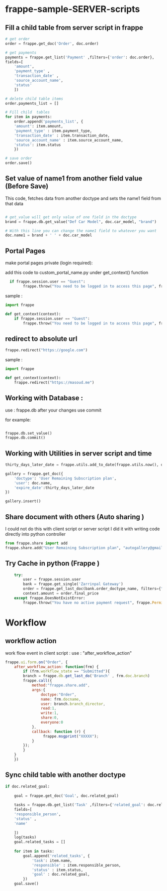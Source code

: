 # frappe-sample-SERVER-scripts

## Fill a child table from server script in frappe

```python
# get order
order = frappe.get_doc('Order', doc.order)

# get payments 
payments = frappe.get_list('Payment' ,filters={'order': doc.order},
fields=[
    'amount',
    'payment_type' ,
    'transaction_date' ,
    'source_account_name',
    'status'
    ])

# delete child table items 
order.payments_list = []

# Fill child  tables 
for item in payments:
    order.append('payments_list', {
    'amount': item.amount,
    'payment_type' : item.payment_type, 
    'transaction_date' : item.transaction_date,
    'source_account_name' : item.source_account_name,
    'status': item.status 
    })

# save order 
order.save()

``` 

## Set value of name1 from another field value (Before Save)

This code, fetches data from another doctype and sets the name1 field from that data
```python

# get_value will get only value of one field in the doctype 
brand = frappe.db.get_value("Def Car Model", doc.car_model, "brand")

# With this line you can change the name1 field to whatever you want
doc.name1 = brand + ' ' + doc.car_model

```

## Portal Pages
make portal pages private (login required):

add this code to custom_portal_name.py under get_context() function
```python
  if frappe.session.user == "Guest":
        frappe.throw("You need to be logged in to access this page", frappe.PermissionError)
```

sample : 
```python
import frappe

def get_context(context):
    if frappe.session.user == "Guest":
        frappe.throw("You need to be logged in to access this page", frappe.PermissionError)

```

## redirect to absolute url
```python
frappe.redirect("https://google.com")
```
sample : 
```python
import frappe

def get_context(context):
    frappe.redirect("https://masoud.me")
```

## Working with Database : 

use : frappe.db
after your changes use commit 

for example: 

```python

frappe.db.set_value()
frappe.db.commit()
```

## Working with Utilities in server script and time
```python
thirty_days_later_date = frappe.utils.add_to_date(frappe.utils.now(), days=30)

gallery = frappe.get_doc({
    'doctype': 'User Remaining Subscription plan',
    'user': doc.name,
    'expire_date':thirty_days_later_date
})

gallery.insert()
```

## Share document with others (Auto sharing )
I could not do this with client script or server script 
I did it with writing code directly into python controller

```python
from frappe.share import add
frappe.share.add("User Remaining Subscription plan", "autogallery@gmail.com-2022-11-08", "work.masoudhosseini@gmail.comaa", write=1, share=1)
```

## Try Cache in python (Frappe )
```python
	try:
		user = frappe.session.user
		bank = frappe.get_single('Zarrinpal Gateway')
		order = frappe.get_last_doc(bank.order_doctype_name, filters={"user": user})
		context.amount = order.final_price
	except frappe.DoesNotExistError:
		frappe.throw("You have no active payment request", frappe.PermissionError)
```


# Workflow
## workflow action
work flow event in client script : use : "after_workflow_action"
```javascript
frappe.ui.form.on("Order", {
    after_workflow_action: function(frm) {
        if (frm.workflow_state == "Submitted"){
        branch = frappe.db.get_last_do('Branch' , frm.doc.branch)
        frappe.call({
		    method:"frappe.share.add",
		    args:{
		        doctype:"Order",
	            name: frm.docname,
	            user: branch.branch_director,
	            read:1,
	            write:1,
	            share:0,
	            everyone:0
		    },
		    callback: function (r) {
				 frappe.msgprint("XXXXX");
			}
		});
		}
    }
    })

```

## Sync child table with another doctype

```python
if doc.related_goal:
    
    goal = frappe.get_doc('Goal', doc.related_goal)
    
    tasks = frappe.db.get_list('Task' ,filters={'related_goal': doc.related_goal},
    fields=[
    'responsible_person',
    'status' ,
    'name'
    
    ])
    log(tasks)
    goal.related_tasks = []
    
    for item in tasks:
        goal.append('related_tasks', {
            'task': item.name,
            'responsible' : item.responsible_person, 
            'status' : item.status,
            'goal' : doc.related_goal,
        })
    goal.save()
```
